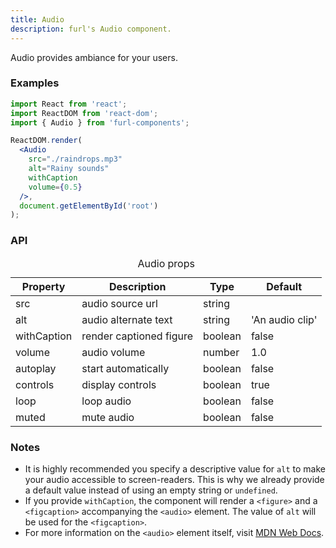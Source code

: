 ```yaml
---
title: Audio
description: furl's Audio component.
---
```


Audio provides ambiance for your users.

### Examples

<audioexamples></audioexamples>

```jsx
import React from 'react';
import ReactDOM from 'react-dom';
import { Audio } from 'furl-components';

ReactDOM.render(
  <Audio
    src="./raindrops.mp3"
    alt="Rainy sounds"
    withCaption
    volume={0.5}
  />, 
  document.getElementById('root')
);
```

### API

<table>
  <caption>Audio props</caption>
  <thead>
    <tr>
      <th>Property</th>
      <th colspan="3">Description</th>
      <th>Type</th>
      <th>Default</th>
    </tr>
  </thead>
  <tbody>
    <tr>
      <td class="font-c">src</td>
      <td colspan="3">audio source url</td>
      <td>string</td>
      <td class='font-c'></td>
    </tr>
    <tr>
      <td class="font-c">alt</td>
      <td colspan="3">audio alternate text</td>
      <td>string</td>
      <td class='font-c'>'An audio clip'</td>
    </tr>
    <tr>
      <td class="font-c">withCaption</td>
      <td colspan="3">render captioned figure</td>
      <td>boolean</td>
      <td class='font-c'>false</td>
    </tr>
    <tr>
      <td class="font-c">volume</td>
      <td colspan="3">audio volume</td>
      <td>number</td>
      <td class='font-c'>1.0</td>
    </tr>
    <tr>
      <td class="font-c">autoplay</td>
      <td colspan="3">start automatically</td>
      <td>boolean</td>
      <td class='font-c'>false</td>
    </tr>
    <tr>
      <td class="font-c">controls</td>
      <td colspan="3">display controls</td>
      <td>boolean</td>
      <td class='font-c'>true</td>
    </tr>
    <tr>
      <td class="font-c">loop</td>
      <td colspan="3">loop audio</td>
      <td>boolean</td>
      <td class='font-c'>false</td>
    </tr>
    <tr>
      <td class="font-c">muted</td>
      <td colspan="3">mute audio</td>
      <td>boolean</td>
      <td class='font-c'>false</td>
    </tr>
  </tbody>
</table>

### Notes

* It is highly recommended you specify a descriptive value for `alt` to make your audio accessible to screen-readers. This is why we already provide a default value instead of using an empty string or `undefined`.
* If you provide `withCaption`, the component will render a `<figure>` and a `<figcaption>` accompanying the `<audio>` element. The value of `alt` will be used for the `<figcaption>`.
* For more information on the `<audio>` element itself, visit <a href="https://developer.mozilla.org/en-US/docs/Web/HTML/Element/audio" target="_blank">MDN Web Docs</a>.
